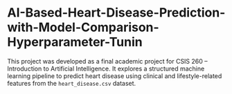 # AI-Based-Heart-Disease-Prediction-with-Model-Comparison-Hyperparameter-Tunin
This project was developed as a final academic project for CSIS 260 – Introduction to Artificial Intelligence. It explores a structured machine learning pipeline to predict heart disease using clinical and lifestyle-related features from the `heart_disease.csv` dataset.
